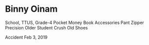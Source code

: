 # Binny Oinam

School, TTUS, Grade-4
Pocket Money
Book Accessories
Pant Zipper Precision
Older Student Crush
Old Shoes

Accident Feb 3, 2019
